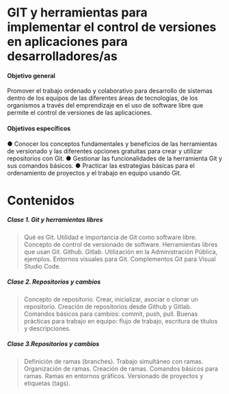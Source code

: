 # GIT y herramientas para implementar el control de versiones en aplicaciones para desarrolladores/as #

#### Objetivo general ####

Promover el trabajo ordenado y colaborativo para desarrollo de sistemas dentro de los equipos de las diferentes áreas de tecnologías, de los organismos a través del emprendizaje en el uso de software libre que permite el control de versiones de las aplicaciones.  

#### Objetivos específicos #### 

● Conocer los conceptos fundamentales y beneficios de las herramientas de versionado y las diferentes opciones gratuitas para crear y utilizar repositorios con Git. 
● Gestionar las funcionalidades de la herramienta Git y sus comandos básicos. 
● Practicar las estrategias básicas para el ordenamiento de proyectos y el trabajo en equipo usando Git.   

# Contenidos # 
##### Clase 1. Git y herramientas libres #####

>Qué es Git. Utilidad e importancia de Git como software libre. Concepto de control de versionado de software. Herramientas libres que usan Git. Github. Gitlab. Utilización en la Administración Pública, ejemplos. Entornos visuales para Git. Complementos Git para Visual Studio Code. 

##### Clase 2. Repositorios y cambios ##### 

>Concepto de repositorio. Crear, inicializar, asociar o clonar un repositorio. Creación de repositorios desde Github y Gitlab. Comandos básicos para cambios: commit, push, pull. Buenas prácticas para trabajo en equipo: flujo de trabajo, escritura de títulos y descripciones. 

##### Clase 3.Repositorios y cambios #####

>Definición de ramas (branches). Trabajo simultáneo con ramas. Organización de ramas. Creación de ramas. Comandos básicos para ramas. Ramas en entornos gráficos. Versionado de proyectos y etiquetas (tags). 
